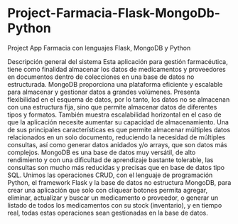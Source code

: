 # Project-Farmacia-Flask-MongoDb-Python
Project App Farmacia con lenguajes Flask, MongoDB y Python

Descripción general del sistema
Esta aplicación para gestión farmacéutica, tiene como finalidad almacenar los datos de medicamentos y proveedores en documentos dentro de colecciones en una base de datos no estructurada. MongoDB proporciona una plataforma eficiente y escalable para almacenar y gestionar datos a grandes volúmenes. Presenta flexibilidad en el esquema de datos, por lo tanto, los datos no se almacenan con una estructura fija, sino que permite almacenar datos de diferentes tipos y formatos. También muestra escalabilidad horizontal en el caso de que la aplicación necesite aumentar su capacidad de almacenamiento. Una de sus principales características es que permite almacenar múltiples datos relacionados en un solo documento, reduciendo la necesidad de múltiples consultas, así como generar datos anidados y/o arrays, que son datos más complejos. MongoDB es una base de datos muy versátil, de alto rendimiento y con una dificultad de aprendizaje bastante tolerable, las consultas son mucho más reducidas y precisas que en base de datos tipo SQL. Unimos las operaciones CRUD, con el lenguaje de programación Python, el framework Flask y la base de datos no estructura MongoDB, para crear una aplicación que solo con cliquear botones permita agregar, eliminar, actualizar y buscar un medicamento o proveedor, o generar un listado de todos los medicamentos con su stock (inventario), y en tiempo real, todas estas operaciones sean gestionadas en la base de datos.
